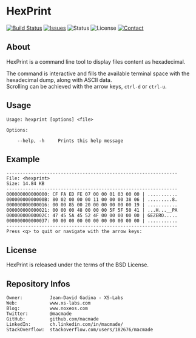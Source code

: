 HexPrint
========

[![Build Status](https://img.shields.io/travis/macmade/HexPrint.svg?branch=master&style=flat)](https://travis-ci.org/macmade/HexPrint)
[![Issues](http://img.shields.io/github/issues/macmade/HexPrint.svg?style=flat)](https://github.com/macmade/HexPrint/issues)
![Status](https://img.shields.io/badge/status-active-brightgreen.svg?style=flat)
![License](https://img.shields.io/badge/license-bsd-brightgreen.svg?style=flat)
[![Contact](https://img.shields.io/badge/contact-@macmade-blue.svg?style=flat)](https://twitter.com/macmade)

About
-----

HexPrint is a command line tool to display files content as hexadecimal.

The command is interactive and fills the available terminal space with the hexadecimal dump, along with ASCII data.  
Scrolling can be achieved with the arrow keys, `ctrl-d` or `ctrl-u`.

Usage
-----

    Usage: hexprint [options] <file>

    Options:

        --help, -h     Prints this help message

Example
-------

    ---------------------------------------------------------------
    File: <hexprint>
    Size: 14.84 KB
    ---------------------------------------------------------------
    000000000000000: CF FA ED FE 07 00 00 01 03 00 00 | ...........
    00000000000000B: 80 02 00 00 00 11 00 00 00 38 06 | .........8.
    000000000000016: 00 00 85 00 20 00 00 00 00 00 19 | ...........
    000000000000021: 00 00 00 48 00 00 00 5F 5F 50 41 | ...H...__PA
    00000000000002C: 47 45 5A 45 52 4F 00 00 00 00 00 | GEZERO.....
    000000000000037: 00 00 00 00 00 00 00 00 00 00 00 | ...........
    ---------------------------------------------------------------
    Press <q> to quit or navigate with the arrow keys:

License
-------

HexPrint is released under the terms of the BSD License.

Repository Infos
----------------

    Owner:			Jean-David Gadina - XS-Labs
    Web:			www.xs-labs.com
    Blog:			www.noxeos.com
    Twitter:		@macmade
    GitHub:			github.com/macmade
    LinkedIn:		ch.linkedin.com/in/macmade/
    StackOverflow:	stackoverflow.com/users/182676/macmade
